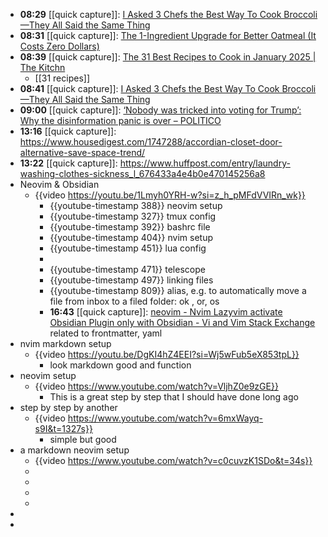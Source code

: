 - **08:29** [[quick capture]]:  [I Asked 3 Chefs the Best Way To Cook Broccoli—They All Said the Same Thing](https://www.simplyrecipes.com/best-way-to-cook-broccoli-chefs-8761963)
- **08:31** [[quick capture]]:  [The 1-Ingredient Upgrade for Better Oatmeal (It Costs Zero Dollars)](https://www.simplyrecipes.com/one-ingredient-upgrade-for-better-oatmeal-8764594)
- **08:39** [[quick capture]]:  [The 31 Best Recipes to Cook in January 2025 | The Kitchn](https://www.thekitchn.com/best-recipes-to-cook-january-2025-23701052)
	- [[31 recipes]]
- **08:41** [[quick capture]]:  [I Asked 3 Chefs the Best Way To Cook Broccoli—They All Said the Same Thing](https://www.simplyrecipes.com/best-way-to-cook-broccoli-chefs-8761963)
- **09:00** [[quick capture]]:  [‘Nobody was tricked into voting for Trump’: Why the disinformation panic is over – POLITICO](https://www.politico.eu/article/nobody-tricked-vote-donald-trump-disinformation-panic-over/)
- **13:16** [[quick capture]]:  https://www.housedigest.com/1747288/accordian-closet-door-alternative-save-space-trend/
- **13:22** [[quick capture]]:  https://www.huffpost.com/entry/laundry-washing-clothes-sickness_l_676433a4e4b0e470145256a8
- Neovim & Obsidian
	- {{video https://youtu.be/1Lmyh0YRH-w?si=z_h_pMFdVVIRn_wk}}
		- {{youtube-timestamp 388}} neovim setup
		- {{youtube-timestamp 327}} tmux config
		- {{youtube-timestamp 392}} bashrc file
		- {{youtube-timestamp 404}} nvim setup
		- {{youtube-timestamp 451}} lua config
		-
		- {{youtube-timestamp 471}} telescope
		- {{youtube-timestamp 497}} linking files
		- {{youtube-timestamp 809}} alias, e.g. to automatically move a file from inbox to a filed folder: <leader>ok , or, os
		- **16:43** [[quick capture]]:  [neovim - Nvim Lazyvim activate Obsidian Plugin only with Obsidian - Vi and Vim Stack Exchange](https://vi.stackexchange.com/questions/45416/nvim-lazyvim-activate-obsidian-plugin-only-with-obsidian) related to frontmatter, yaml
- nvim markdown setup
	- {{video https://youtu.be/DgKI4hZ4EEI?si=Wj5wFub5eX853tpL}}
		- look markdown good and function
- neovim setup
	- {{video https://www.youtube.com/watch?v=VljhZ0e9zGE}}
		- This is a great step by step that I should have done long ago
- step by step by another
	- {{video https://www.youtube.com/watch?v=6mxWayq-s9I&t=1327s}}
		- simple but good
- a markdown neovim setup
	- {{video https://www.youtube.com/watch?v=c0cuvzK1SDo&t=34s}}
	-
	-
	-
	-
-
-
